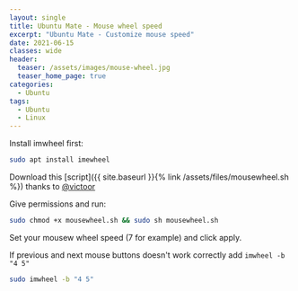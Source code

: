 ```yaml
---
layout: single
title: Ubuntu Mate - Mouse wheel speed
excerpt: "Ubuntu Mate - Customize mouse speed"
date: 2021-06-15
classes: wide
header:
  teaser: /assets/images/mouse-wheel.jpg
  teaser_home_page: true
categories:
  - Ubuntu
tags:
  - Ubuntu
  - Linux
---
```


Install imwheel first:

```bash
sudo apt install imewheel
```

Download this [script]({{ site.baseurl }}{% link /assets/files/mousewheel.sh %}) thanks to [@victoor](https://dev.to/victoor)


Give permissions and run:

```bash
sudo chmod +x mousewheel.sh && sudo sh mousewheel.sh
```

Set your mousew wheel speed (7 for example) and click apply.

If previous and next mouse buttons doesn't work correctly add `imwheel -b "4 5"`

```bash
sudo imwheel -b "4 5"
```